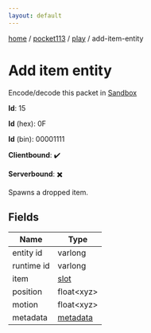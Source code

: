 ```yaml
---
layout: default
---
```


[home](/)  /  [pocket113](/protocol/pocket113)  /  [play](/protocol/pocket113/play)  /  add-item-entity

# Add item entity

Encode/decode this packet in [Sandbox](../../../sandbox/pocket113#Play.AddItemEntity)

**Id**: 15

**Id** (hex): 0F

**Id** (bin): 00001111

**Clientbound**: ✔️

**Serverbound**: ✖️

Spawns a dropped item.

## Fields

Name | Type
---|---
entity id | varlong
runtime id | varlong
item | [slot](/protocol/pocket113/types/slot)
position | float&lt;xyz&gt;
motion | float&lt;xyz&gt;
metadata | [metadata](/protocol/pocket113/metadata)
